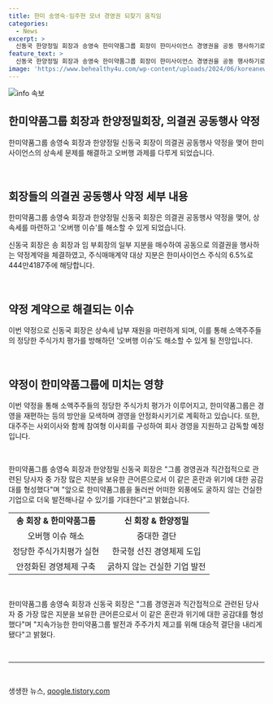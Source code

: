 ```yaml
---
title: 한미 송영숙·임주현 모녀 경영권 되찾기 움직임
categories:
  - News
excerpt: >
  신동국 한양정밀 회장과 송영숙 한미약품그룹 회장이 한미사이언스 경영권을 공동 행사하기로 약정했다. 이로써 송 회장 모녀와 신 회장이 지분 합하여 과반을 차지하게 되었다. 이에 따라 상속세 문제를 해소하고 오버행 이슈도 해결될 전망이다. 지주회사인 한미사이언스 주식가치 하락으로 인한 혼란을 해소하고, 한미약품그룹의 안정된 발전을 위해 기업 재편을 추진하며, 앞으로는 경쟁력과 효율성을 강화할 방침이다.
feature_text: >
  신동국 한양정밀 회장과 송영숙 한미약품그룹 회장이 한미사이언스 경영권을 공동 행사하기로 약정했다. 이로써 송 회장 모녀와 신 회장이 지분 합하여 과반을 차지하게 되었다. 이에 따라 상속세 문제를 해소하고 오버행 이슈도 해결될 전망이다. 지주회사인 한미사이언스 주식가치 하락으로 인한 혼란을 해소하고, 한미약품그룹의 안정된 발전을 위해 기업 재편을 추진하며, 앞으로는 경쟁력과 효율성을 강화할 방침이다.
image: 'https://www.behealthy4u.com/wp-content/uploads/2024/06/koreanews.jpg'
---
```


<p><img src="https://www.behealthy4u.com/wp-content/uploads/2024/06/koreanews.jpg" alt="info 속보" /></p>

<h2 data-ke-size="size26">한미약품그룹 회장과 한양정밀회장, 의결권 공동행사 약정</h2>

<p data-ke-size="size16">한미약품그룹 송영숙 회장과 한양정밀 신동국 회장이 의결권 공동행사 약정을 맺어 한미사이언스의 상속세 문제를 해결하고 오버행 과제를 다루게 되었습니다.</p>

<p data-ke-size="size16">&nbsp;</p>

<h2 data-ke-size="size26">회장들의 의결권 공동행사 약정 세부 내용</h2>

<p data-ke-size="size16">한미약품그룹 송영숙 회장과 한양정밀 신동국 회장은 의결권 공동행사 약정을 맺어, 상속세를 마련하고 '오버행 이슈'를 해소할 수 있게 되었습니다.</p>

<p data-ke-size="size16">신동국 회장은 송 회장과 임 부회장의 일부 지분을 매수하여 공동으로 의결권을 행사하는 약정계약을 체결하였고, 주식매매계약 대상 지분은 한미사이언스 주식의 6.5%로 444만4187주에 해당합니다.</p>

<p data-ke-size="size16">&nbsp;</p>

<h2 data-ke-size="size26">약정 계약으로 해결되는 이슈</h2>

<p data-ke-size="size16">이번 약정으로 신동국 회장은 상속세 납부 재원을 마련하게 되며, 이를 통해 소액주주들의 정당한 주식가치 평가를 방해하던 '오버행 이슈'도 해소할 수 있게 될 전망입니다.</p>

<p data-ke-size="size16">&nbsp;</p>

<h2 data-ke-size="size26">약정이 한미약품그룹에 미치는 영향</h2>

<p data-ke-size="size16">이번 약정을 통해 소액주주들의 정당한 주식가치 평가가 이루어지고, 한미약품그룹은 경영을 재편하는 등의 방안을 모색하며 경영을 안정화시키기로 계획하고 있습니다. 또한, 대주주는 사외이사와 함께 참여형 이사회를 구성하여 회사 경영을 지원하고 감독할 예정입니다.</p>

<p data-ke-size="size16">&nbsp;</p>

<p data-ke-size="size16">한미약품그룹 송영숙 회장과 한양정밀 신동국 회장은 "그룹 경영권과 직간접적으로 관련된 당사자 중 가장 많은 지분을 보유한 큰어른으로서 이 같은 혼란과 위기에 대한 공감대를 형성했다"며 "앞으로 한미약품그룹을 둘러싼 어떠한 외풍에도 굴하지 않는 건실한 기업으로 더욱 발전해나갈 수 있기를 기대한다"고 밝혔습니다.</p>

<table>
<tbody>
<tr>
<td style="text-align: center; height: 17px;"><b>송 회장 &amp; 한미약품그룹</b></td>
<td style="text-align: center; height: 17px;"><b>신 회장 &amp; 한양정밀</b></td>
</tr>
<tr>
<td style="text-align: center; height: 17px;">오버행 이슈 해소</td>
<td style="text-align: center; height: 17px;">중대한 결단</td>
</tr>
<tr>
<td style="text-align: center; height: 17px;">정당한 주식가치평가 실현</td>
<td style="text-align: center; height: 17px;">한국형 선진 경영체제 도입</td>
</tr>
<tr>
<td style="text-align: center; height: 17px;">안정화된 경영체제 구축</td>
<td style="text-align: center; height: 17px;">굵하지 않는 건실한 기업 발전</td>
</tr>
</tbody>
</table>

<p data-ke-size="size16">&nbsp;</p>

<p data-ke-size="size16">한미약품그룹 송영숙 회장과 신동국 회장은 "그룹 경영권과 직간접적으로 관련된 당사자 중 가장 많은 지분을 보유한 큰어른으로서 이 같은 혼란과 위기에 대한 공감대를 형성했다"며 "지속가능한 한미약품그룹 발전과 주주가치 제고를 위해 대승적 결단을 내리게 됐다"고 밝혔다.</p>

<p data-ke-size="size16">&nbsp;</p>

<hr>

<p data-ke-size="size16">&nbsp;</p>
생생한 뉴스, <a href="https://qoogle.tistory.com" rel="dofollow">qoogle.tistory.com</a>


